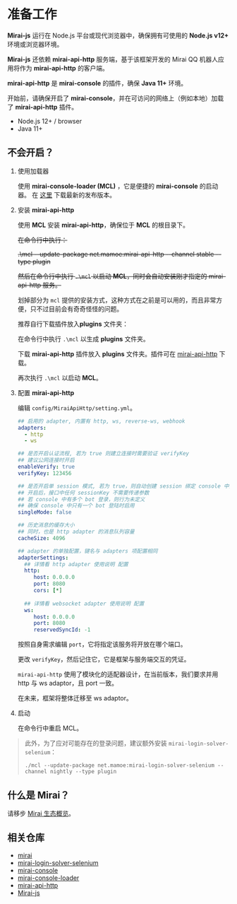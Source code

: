 # 准备工作

**Mirai-js** 运行在 Node.js 平台或现代浏览器中，确保拥有可使用的 **Node.js v12+** 环境或浏览器环境。

**Mirai-js** 还依赖 **mirai-api-http** 服务端，基于该框架开发的 Mirai QQ 机器人应用将作为 **mirai-api-http** 的客户端。

**mirai-api-http** 是 **mirai-console** 的插件，确保 **Java 11+** 环境。

开始前，请确保开启了 **mirai-console**，并在可访问的网络上（例如本地）加载了 **mirai-api-http** 插件。

- Node.js 12+ / browser
- Java 11+

## 不会开启？

1. 使用加载器

   使用 **mirai-console-loader (MCL)** ，它是便捷的 **mirai-console** 的启动器。
   在 [这里](https://github.com/iTXTech/mirai-console-loader/releases) 下载最新的发布版本。

2. 安装 **mirai-api-http**

   使用 **MCL** 安装 **mirai-api-http**，确保位于 **MCL** 的根目录下。

   ~~在命令行中执行：~~

   ~~.\mcl --update-package net.mamoe:mirai-api-http --channel stable --type plugin~~

   ~~然后在命令行中执行 `.\mcl` 以启动 **MCL**，同时会自动安装刚才指定的 mirai-api-http 服务。~~

   划掉部分为 `mcl` 提供的安装方式，这种方式在之前是可以用的，而且非常方便，只不过目前会有奇奇怪怪的问题。

   推荐自行下载插件放入**plugins** 文件夹：

   在命令行中执行 `.\mcl` 以生成 **plugins** 文件夹。

   下载 **mirai-api-http** 插件放入 **plugins** 文件夹。插件可在 [mirai-api-http](https://github.com/project-mirai/mirai-api-http/releases) 下载。

   再次执行 `.\mcl` 以启动 **MCL**。

3. 配置 **mirai-api-http**

   编辑 `config/MiraiApiHttp/setting.yml`。

    ```yml
    ## 启用的 adapter, 内置有 http, ws, reverse-ws, webhook
    adapters:
      - http
      - ws

    ## 是否开启认证流程, 若为 true 则建立连接时需要验证 verifyKey
    ## 建议公网连接时开启
    enableVerify: true
    verifyKey: 123456
    
    ## 是否开启单 session 模式, 若为 true，则自动创建 session 绑定 console 中登录的 bot
    ## 开启后，接口中任何 sessionKey 不需要传递参数
    ## 若 console 中有多个 bot 登录，则行为未定义
    ## 确保 console 中只有一个 bot 登陆时启用
    singleMode: false
    
    ## 历史消息的缓存大小
    ## 同时，也是 http adapter 的消息队列容量
    cacheSize: 4096
    
    ## adapter 的单独配置，键名与 adapters 项配置相同
    adapterSettings:
      ## 详情看 http adapter 使用说明 配置
      http:
         host: 0.0.0.0
         port: 8080
         cors: [*]
      
      ## 详情看 websocket adapter 使用说明 配置
      ws:
         host: 0.0.0.0
         port: 8080
         reservedSyncId: -1
    ```

   按照自身需求编辑 `port`，它将指定该服务将开放在哪个端口。

   更改 `verifyKey`，然后记住它，它是框架与服务端交互的凭证。

   `mirai-api-http` 使用了模块化的适配器设计，在当前版本，我们要求并用 http 与 ws adaptor，且 port 一致。

   在未来，框架将整体迁移至 ws adaptor。

4. 启动

   在命令行中重启 MCL。

>此外，为了应对可能存在的登录问题，建议额外安装 `mirai-login-solver-selenium`：
>
>```
>./mcl --update-package net.mamoe:mirai-login-solver-selenium --channel nightly --type plugin
>```

## 什么是 Mirai？

请移步 [Mirai 生态概览](https://github.com/mamoe/mirai/blob/dev/docs/mirai-ecology.md)。

## 相关仓库

- [mirai](https://github.com/mamoe/mirai)
- [mirai-login-solver-selenium](https://github.com/project-mirai/mirai-login-solver-selenium)
- [mirai-console](https://github.com/mamoe/mirai-console)
- [mirai-console-loader](https://github.com/iTXTech/mirai-console-loader)
- [mirai-api-http](https://github.com/project-mirai/mirai-api-http)
- [Mirai-js](https://github.com/Drincann/Mirai-js)

